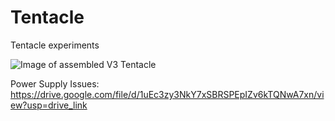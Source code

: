# Tentacle
 Tentacle experiments

![Image of assembled V3 Tentacle](/assets/images/Tentaclev3.png)

Power Supply Issues:
https://drive.google.com/file/d/1uEc3zy3NkY7xSBRSPEpIZv6kTQNwA7xn/view?usp=drive_link
